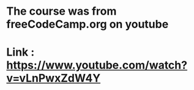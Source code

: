 # The course was from freeCodeCamp.org on youtube
# Link : https://www.youtube.com/watch?v=vLnPwxZdW4Y

